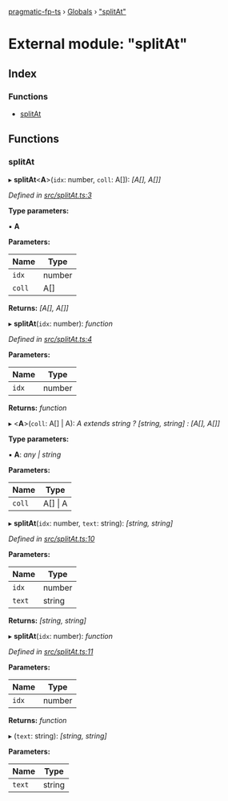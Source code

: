[pragmatic-fp-ts](../README.md) › [Globals](../globals.md) › ["splitAt"](_splitat_.md)

# External module: "splitAt"

## Index

### Functions

* [splitAt](_splitat_.md#splitat)

## Functions

###  splitAt

▸ **splitAt**<**A**>(`idx`: number, `coll`: A[]): *[A[], A[]]*

*Defined in [src/splitAt.ts:3](https://github.com/hermann-p/pragmatic-fp-ts/blob/4c86847/src/splitAt.ts#L3)*

**Type parameters:**

▪ **A**

**Parameters:**

Name | Type |
------ | ------ |
`idx` | number |
`coll` | A[] |

**Returns:** *[A[], A[]]*

▸ **splitAt**(`idx`: number): *function*

*Defined in [src/splitAt.ts:4](https://github.com/hermann-p/pragmatic-fp-ts/blob/4c86847/src/splitAt.ts#L4)*

**Parameters:**

Name | Type |
------ | ------ |
`idx` | number |

**Returns:** *function*

▸ <**A**>(`coll`: A[] | A): *A extends string ? [string, string] : [A[], A[]]*

**Type parameters:**

▪ **A**: *any | string*

**Parameters:**

Name | Type |
------ | ------ |
`coll` | A[] &#124; A |

▸ **splitAt**(`idx`: number, `text`: string): *[string, string]*

*Defined in [src/splitAt.ts:10](https://github.com/hermann-p/pragmatic-fp-ts/blob/4c86847/src/splitAt.ts#L10)*

**Parameters:**

Name | Type |
------ | ------ |
`idx` | number |
`text` | string |

**Returns:** *[string, string]*

▸ **splitAt**(`idx`: number): *function*

*Defined in [src/splitAt.ts:11](https://github.com/hermann-p/pragmatic-fp-ts/blob/4c86847/src/splitAt.ts#L11)*

**Parameters:**

Name | Type |
------ | ------ |
`idx` | number |

**Returns:** *function*

▸ (`text`: string): *[string, string]*

**Parameters:**

Name | Type |
------ | ------ |
`text` | string |
